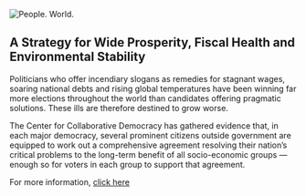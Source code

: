 ![People. World.](/files/people-world.jpg)

## A Strategy for Wide Prosperity, Fiscal Health and Environmental Stability

Politicians who offer incendiary slogans as remedies for stagnant wages, soaring national debts and rising global temperatures have been winning far more elections throughout the world than candidates offering pragmatic solutions. These ills are therefore destined to grow worse.  

The Center for Collaborative Democracy has gathered evidence that, in each major democracy, several prominent citizens outside government are equipped to work out a comprehensive agreement resolving their nation’s critical problems to the long-term benefit of all socio-economic groups — enough so for voters in each group to support that agreement. 

For more information, [click here][2]

[2]: http://www.GenuineRepresentation.org/reve

